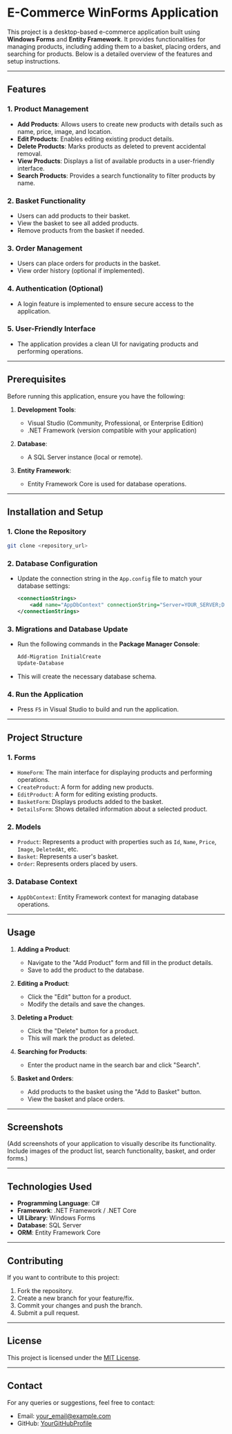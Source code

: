 # E-Commerce WinForms Application

This project is a desktop-based e-commerce application built using **Windows Forms** and **Entity Framework**. It provides functionalities for managing products, including adding them to a basket, placing orders, and searching for products. Below is a detailed overview of the features and setup instructions.

---

## Features

### 1. **Product Management**
   - **Add Products**: Allows users to create new products with details such as name, price, image, and location.
   - **Edit Products**: Enables editing existing product details.
   - **Delete Products**: Marks products as deleted to prevent accidental removal.
   - **View Products**: Displays a list of available products in a user-friendly interface.
   - **Search Products**: Provides a search functionality to filter products by name.

### 2. **Basket Functionality**
   - Users can add products to their basket.
   - View the basket to see all added products.
   - Remove products from the basket if needed.

### 3. **Order Management**
   - Users can place orders for products in the basket.
   - View order history (optional if implemented).

### 4. **Authentication (Optional)**
   - A login feature is implemented to ensure secure access to the application.

### 5. **User-Friendly Interface**
   - The application provides a clean UI for navigating products and performing operations.

---

## Prerequisites

Before running this application, ensure you have the following:

1. **Development Tools**:
   - Visual Studio (Community, Professional, or Enterprise Edition)
   - .NET Framework (version compatible with your application)
   
2. **Database**:
   - A SQL Server instance (local or remote).

3. **Entity Framework**:
   - Entity Framework Core is used for database operations.

---

## Installation and Setup

### 1. **Clone the Repository**
   ```bash
   git clone <repository_url>
   ```

### 2. **Database Configuration**
   - Update the connection string in the `App.config` file to match your database settings:
     ```xml
     <connectionStrings>
         <add name="AppDbContext" connectionString="Server=YOUR_SERVER;Database=YOUR_DATABASE;Trusted_Connection=True;" providerName="System.Data.SqlClient" />
     </connectionStrings>
     ```

### 3. **Migrations and Database Update**
   - Run the following commands in the **Package Manager Console**:
     ```bash
     Add-Migration InitialCreate
     Update-Database
     ```
   - This will create the necessary database schema.

### 4. **Run the Application**
   - Press `F5` in Visual Studio to build and run the application.

---

## Project Structure

### 1. **Forms**
   - `HomeForm`: The main interface for displaying products and performing operations.
   - `CreateProduct`: A form for adding new products.
   - `EditProduct`: A form for editing existing products.
   - `BasketForm`: Displays products added to the basket.
   - `DetailsForm`: Shows detailed information about a selected product.

### 2. **Models**
   - `Product`: Represents a product with properties such as `Id`, `Name`, `Price`, `Image`, `DeletedAt`, etc.
   - `Basket`: Represents a user's basket.
   - `Order`: Represents orders placed by users.

### 3. **Database Context**
   - `AppDbContext`: Entity Framework context for managing database operations.

---

## Usage

1. **Adding a Product**:
   - Navigate to the "Add Product" form and fill in the product details.
   - Save to add the product to the database.

2. **Editing a Product**:
   - Click the "Edit" button for a product.
   - Modify the details and save the changes.

3. **Deleting a Product**:
   - Click the "Delete" button for a product.
   - This will mark the product as deleted.

4. **Searching for Products**:
   - Enter the product name in the search bar and click "Search".

5. **Basket and Orders**:
   - Add products to the basket using the "Add to Basket" button.
   - View the basket and place orders.

---

## Screenshots

(Add screenshots of your application to visually describe its functionality. Include images of the product list, search functionality, basket, and order forms.)

---

## Technologies Used

- **Programming Language**: C#
- **Framework**: .NET Framework / .NET Core
- **UI Library**: Windows Forms
- **Database**: SQL Server
- **ORM**: Entity Framework Core

---

## Contributing

If you want to contribute to this project:

1. Fork the repository.
2. Create a new branch for your feature/fix.
3. Commit your changes and push the branch.
4. Submit a pull request.

---

## License

This project is licensed under the [MIT License](LICENSE).

---

## Contact

For any queries or suggestions, feel free to contact:

- Email: your_email@example.com
- GitHub: [YourGitHubProfile](https://github.com/yourprofile)

